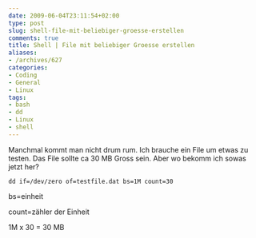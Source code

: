 ```yaml
---
date: 2009-06-04T23:11:54+02:00
type: post
slug: shell-file-mit-beliebiger-groesse-erstellen
comments: true
title: Shell | File mit beliebiger Groesse erstellen
aliases:
- /archives/627
categories:
- Coding
- General
- Linux
tags:
- bash
- dd
- Linux
- shell
---
```


Manchmal kommt man nicht drum rum. Ich brauche ein File um etwas zu testen. Das File sollte ca 30 MB Gross sein. Aber wo bekomm ich sowas jetzt her?

```
dd if=/dev/zero of=testfile.dat bs=1M count=30
```

bs=einheit

count=zähler der Einheit

1M x 30 = 30 MB

